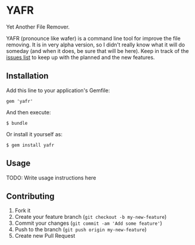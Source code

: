 # YAFR

Yet Another File Remover.

YAFR (pronounce like wafer) is a command line tool for improve the file removing. It is in very alpha version, so I didn't really know what it will do someday (and when it does, be sure that will be here). Keep in track of the [issues list](https://github.com/kelvinst/yafr/issues) to keep up with the planned and the new features.

## Installation

Add this line to your application's Gemfile:

    gem 'yafr'

And then execute:

    $ bundle

Or install it yourself as:

    $ gem install yafr

## Usage

TODO: Write usage instructions here

## Contributing

1. Fork it
2. Create your feature branch (`git checkout -b my-new-feature`)
3. Commit your changes (`git commit -am 'Add some feature'`)
4. Push to the branch (`git push origin my-new-feature`)
5. Create new Pull Request
